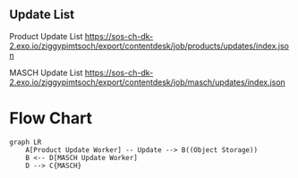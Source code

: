 


## Update List

Product Update List
https://sos-ch-dk-2.exo.io/ziggypimtsoch/export/contentdesk/job/products/updates/index.json

MASCH Update List
https://sos-ch-dk-2.exo.io/ziggypimtsoch/export/contentdesk/job/masch/updates/index.json


# Flow Chart

```mermaid
graph LR
    A[Product Update Worker] -- Update --> B((Object Storage))
    B <-- D[MASCH Update Worker]
    D --> C{MASCH}
```
